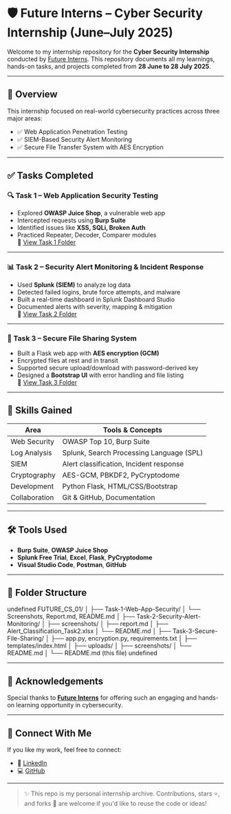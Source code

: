 # 🛡️ Future Interns – Cyber Security Internship (June–July 2025)

Welcome to my internship repository for the **Cyber Security Internship** conducted by [Future Interns](https://futureinterns.com). This repository documents all my learnings, hands-on tasks, and projects completed from **28 June to 28 July 2025**.

---

## 📌 Overview

This internship focused on real-world cybersecurity practices across three major areas:

- ✅ Web Application Penetration Testing  
- ✅ SIEM-Based Security Alert Monitoring  
- ✅ Secure File Transfer System with AES Encryption  

---

## ✅ Tasks Completed

### 🔍 Task 1 – Web Application Security Testing

- Explored **OWASP Juice Shop**, a vulnerable web app
- Intercepted requests using **Burp Suite**
- Identified issues like **XSS, SQLi, Broken Auth**
- Practiced Repeater, Decoder, Comparer modules  
📂 [View Task 1 Folder](./Task-1-Web-App-Security)

---

### 📊 Task 2 – Security Alert Monitoring & Incident Response

- Used **Splunk (SIEM)** to analyze log data  
- Detected failed logins, brute force attempts, and malware  
- Built a real-time dashboard in Splunk Dashboard Studio  
- Documented alerts with severity, mapping & mitigation  
📂 [View Task 2 Folder](./Task-2-Security-Alert-Monitoring)

---

### 🔐 Task 3 – Secure File Sharing System

- Built a Flask web app with **AES encryption (GCM)**  
- Encrypted files at rest and in transit  
- Supported secure upload/download with password-derived key  
- Designed a **Bootstrap UI** with error handling and file listing  
📂 [View Task 3 Folder](./Task-3-Secure-File-Sharing)

---

## 🧠 Skills Gained

| Area | Tools & Concepts |
|------|------------------|
| Web Security | OWASP Top 10, Burp Suite |
| Log Analysis | Splunk, Search Processing Language (SPL) |
| SIEM | Alert classification, Incident response |
| Cryptography | AES-GCM, PBKDF2, PyCryptodome |
| Development | Python Flask, HTML/CSS/Bootstrap |
| Collaboration | Git & GitHub, Documentation |

---

## 🛠️ Tools Used

- **Burp Suite**, **OWASP Juice Shop**
- **Splunk Free Trial**, **Excel**, **Flask**, **PyCryptodome**
- **Visual Studio Code**, **Postman**, **GitHub**

---

## 📁 Folder Structure
undefined
FUTURE_CS_01/
│
├── Task-1-Web-App-Security/
│ └── Screenshots, Report.md, README.md
│
├── Task-2-Security-Alert-Monitoring/
│ ├── screenshots/
│ ├── report.md
│ ├── Alert_Classification_Task2.xlsx
│ └── README.md
│
├── Task-3-Secure-File-Sharing/
│ ├── app.py, encryption.py, requirements.txt
│ ├── templates/index.html
│ ├── uploads/
│ ├── screenshots/
│ └── README.md
│
└── README.md (this file)
undefined


---

## 📣 Acknowledgements

Special thanks to [**Future Interns**](https://futureinterns.com) for offering such an engaging and hands-on learning opportunity in cybersecurity.

---

## 🔗 Connect With Me

If you like my work, feel free to connect:

- 💼 [LinkedIn](https://linkedin.com/in/mrayyan1718)
- 💻 [GitHub](https://github.com/mrayyan1718)

---

> ✨ This repo is my personal internship archive. Contributions, stars ⭐, and forks 🍴 are welcome if you'd like to reuse the code or ideas!
